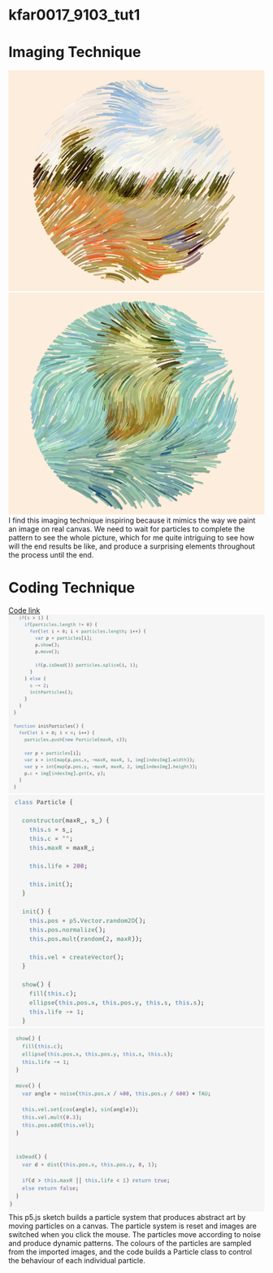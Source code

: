 # kfar0017_9103_tut1
# **Imaging Technique**
![ImagingTechnique_1](imagingtechnique/Imagingtechnique1.png)
![ImagingTechnique_2](imagingtechnique/Imagingtechnique2.png)
I find this imaging technique inspiring because it mimics the way we paint an image on real canvas. We need to wait for particles to complete the pattern to see the whole picture, which for me quite intriguing to see how will the end results be like, and produce a surprising elements throughout the process until the end.

# **Coding Technique**
[Code link](https://openprocessing.org/sketch/1859416)
![codeimage1](CodeTechnique/particles1.png)
![codeimage2](CodeTechnique/particles2.png)
![codeimage3](CodeTechnique/particles3.png)
This p5.js sketch builds a particle system that produces abstract art by moving particles on a canvas. The particle system is reset and images are switched when you click the mouse. The particles move according to noise and produce dynamic patterns. The colours of the particles are sampled from the imported images, and the code builds a Particle class to control the behaviour of each individual particle.
